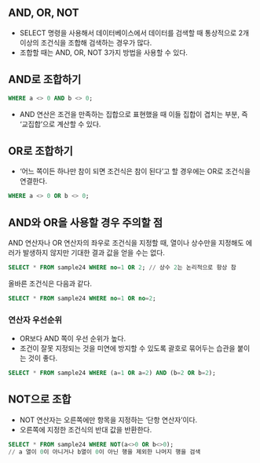 ## AND, OR, NOT

- SELECT 명령을 사용해서 데이터베이스에서 데이터를 검색할 때 통상적으로 2개 이상의 조건식을 조합해 검색하는 경우가 많다.
- 조합할 때는 AND, OR, NOT 3가지 방법을 사용할 수 있다.

## AND로 조합하기

```sql
WHERE a <> 0 AND b <> 0;
```

- AND 연산은 조건을 만족하는 집합으로 표현했을 때 이들 집합이 겹치는 부분, 즉 ‘교집합’으로 계산할 수 있다.

## OR로 조합하기

- ‘어느 쪽이든 하나만 참이 되면 조건식은 참이 된다’고 할 경우에는 OR로 조건식을 연결한다.

```sql
WHERE a <> 0 OR b <> 0;
```

## AND와 OR을 사용할 경우 주의할 점

AND 연산자나 OR 연산자의 좌우로 조건식을 지정할 때, 열이나 상수만을 지정해도 에러가 발생하지 않지만 기대한 결과 값을 얻을 수는 없다.

```sql
SELECT * FROM sample24 WHERE no=1 OR 2; // 상수 2는 논리적으로 항상 참
```

올바른 조건식은 다음과 같다.

```sql
SELECT * FROM sample24 WHERE no=1 OR no=2;
```

### 연산자 우선순위

- OR보다 AND 쪽이 우선 순위가 높다.
- 조건이 잘못 지정되는 것을 미연에 방지할 수 있도록 괄호로 묶어두는 습관을 붙이는 것이 좋다.

```sql
SELECT * FROM sample24 WHERE (a=1 OR a=2) AND (b=2 OR b=2);
```

## NOT으로 조합

- NOT 연산자는 오른쪽에만 항목을 지정하는 ‘단항 연산자’이다.
- 오른쪽에 지정한 조건식의 반대 값을 반환한다.

```sql
SELECT * FROM sample24 WHERE NOT(a<>0 OR b<>0);
// a 열이 0이 아니거나 b열이 0이 아닌 행을 제외한 나머지 행을 검색
```